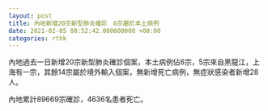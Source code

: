 ```yaml
---
layout: post
title: 內地新增20宗新型肺炎確診　6宗屬於本土病例
date: 2021-02-05 08:52:42.000000000 +08:00
categories: rthk
---
```


內地過去一日新增20宗新型肺炎確診個案，本土病例佔6宗，5宗來自黑龍江，上海有一宗，其餘14宗屬於境外輸入個案，無新增死亡病例，無症狀感染者新增28人。

內地累計89669宗確診，4636名患者死亡。
